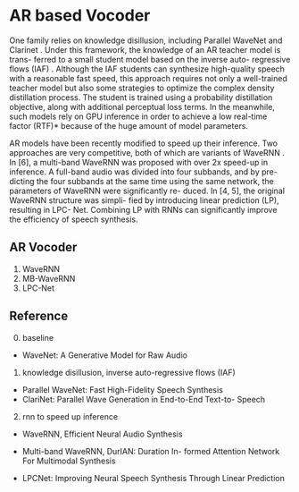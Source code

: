 # AR based Vocoder

One family relies on knowledge disillusion, including Parallel WaveNet and Clarinet . Under this framework, the knowledge of an AR teacher model is trans- ferred to a small student model based on the inverse auto- regressive flows (IAF) . Although the IAF students can synthesize high-quality speech with a reasonable fast speed, this approach requires not only a well-trained teacher model but also some strategies to optimize the complex density distillation process. The student is trained using a probability distillation objective, along with additional perceptual loss terms. In the meanwhile, such models rely on GPU inference in order to achieve a low real-time factor (RTF)* because of the huge amount of model parameters. 

AR models have been recently modified to speed up their inference. Two approaches are very competitive, both of which are variants of WaveRNN . In [6], a multi-band WaveRNN was proposed with over 2x speed-up in inference. A full-band audio was divided into four subbands, and by pre- dicting the four subbands at the same time using the same network, the parameters of WaveRNN were significantly re- duced. In [4, 5], the original WaveRNN structure was simpli- fied by introducing linear prediction (LP), resulting in LPC- Net. Combining LP with RNNs can significantly improve the efficiency of speech synthesis.

## AR Vocoder

1. WaveRNN
2. MB-WaveRNN
3. LPC-Net

## Reference

0. baseline

* WaveNet: A Generative Model for Raw Audio

1. knowledge disillusion, inverse auto-regressive flows (IAF)

* Parallel WaveNet: Fast High-Fidelity Speech Synthesis
* ClariNet: Parallel Wave Generation in End-to-End Text-to- Speech

2. rnn to speed up inference

* WaveRNN, Efficient Neural Audio Synthesis

* Multi-band WaveRNN, DurIAN: Duration In- formed Attention Network For Multimodal Synthesis

* LPCNet:  Improving Neural Speech Synthesis Through Linear Prediction

